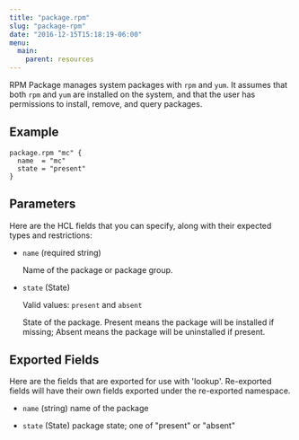 ```yaml
---
title: "package.rpm"
slug: "package-rpm"
date: "2016-12-15T15:18:19-06:00"
menu:
  main:
    parent: resources
---
```



RPM Package manages system packages with `rpm` and `yum`. It assumes that
both `rpm` and `yum` are installed on the system, and that the user has
permissions to install, remove, and query packages.


## Example

```hcl
package.rpm "mc" {
  name  = "mc"
  state = "present"
}

```


## Parameters

Here are the HCL fields that you can specify, along with their expected types
and restrictions:


- `name` (required string)

  Name of the package or package group.

- `state` (State)


	Valid values: `present` and `absent`

  State of the package. Present means the package will be installed if
missing; Absent means the package will be uninstalled if present.


## Exported Fields

Here are the fields that are exported for use with 'lookup'.  Re-exported fields
will have their own fields exported under the re-exported namespace.


- `name` (string)
  name of the package
 
- `state` (State)
  package state; one of "present" or "absent"
  

